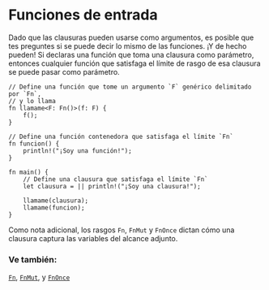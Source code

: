 # Funciones de entrada

Dado que las clausuras pueden usarse como argumentos, es posible que tes
preguntes si se puede decir lo mismo de las funciones. ¡Y de hecho pueden! Si
declaras una función que toma una clausura como parámetro, entonces cualquier
función que satisfaga el límite de rasgo de esa clausura se puede pasar como
parámetro.

```rust,editable
// Define una función que tome un argumento `F` genérico delimitado por `Fn`,
// y lo llama
fn llamame<F: Fn()>(f: F) {
    f();
}

// Define una función contenedora que satisfaga el límite `Fn`
fn funcion() {
    println!("¡Soy una función!");
}

fn main() {
    // Define una clausura que satisfaga el límite `Fn`
    let clausura = || println!("¡Soy una clausura!");

    llamame(clausura);
    llamame(funcion);
}
```

Como nota adicional, los rasgos `Fn`, `FnMut` y `FnOnce` dictan cómo una
clausura captura las variables del alcance adjunto.

### Ve también:

[`Fn`][fn], [`FnMut`][fn_mut], y [`FnOnce`][fn_once]

[fn]: https://doc.rust-lang.org/std/ops/trait.Fn.html
[fn_mut]: https://doc.rust-lang.org/std/ops/trait.FnMut.html
[fn_once]: https://doc.rust-lang.org/std/ops/trait.FnOnce.html
